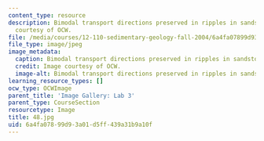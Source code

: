 ```yaml
---
content_type: resource
description: Bimodal transport directions preserved in ripples in sandstone. Image
  courtesy of OCW.
file: /media/courses/12-110-sedimentary-geology-fall-2004/6a4fa07899d93a01d5ff439a31b9a10f_48.jpg
file_type: image/jpeg
image_metadata:
  caption: Bimodal transport directions preserved in ripples in sandstone.
  credit: Image courtesy of OCW.
  image-alt: Bimodal transport directions preserved in ripples in sandstone.
learning_resource_types: []
ocw_type: OCWImage
parent_title: 'Image Gallery: Lab 3'
parent_type: CourseSection
resourcetype: Image
title: 48.jpg
uid: 6a4fa078-99d9-3a01-d5ff-439a31b9a10f
---
```

